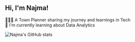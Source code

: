 
## Hi, I'm Najma!


👩🏽‍💻 A Town Planner sharing my journey and learnings in Tech<br/>
💬 I'm currently learning about Data Analytics<br/>

![Najma's GitHub stats](https://github-readme-stats.vercel.app/api?username=najmaleley)
